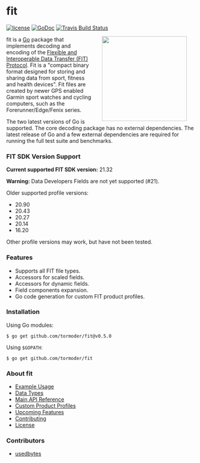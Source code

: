 # fit

[![license](http://img.shields.io/badge/license-MIT-blue.svg)](https://github.com/tormoder/fit/raw/master/LICENSE)
[![GoDoc](https://godoc.org/github.com/tormoder/fit?status.svg)](https://godoc.org/github.com/tormoder/fit)
[![Travis Build Status](https://travis-ci.org/tormoder/fit.svg?branch=master)](https://travis-ci.org/tormoder/fit)

<img src="https://raw.githubusercontent.com/hackraft/gophericons/master/png/2.png" width="225" align="right" hspace="25" />

fit is a [Go](http://www.golang.org/) package that implements decoding and
encoding of the [Flexible and Interoperable Data Transfer (FIT)
Protocol](http://www.thisisant.com/resources/fit). Fit is a "compact binary
format designed for storing and sharing data from sport, fitness and health
devices". Fit files are created by newer GPS enabled Garmin sport watches and
cycling computers, such as the Forerunner/Edge/Fenix series.

The two latest versions of Go is supported. The core decoding package has no
external dependencies. The latest release of Go and a few external dependencies
are required for running the full test suite and benchmarks.

### FIT SDK Version Support

**Current supported FIT SDK version:** 21.32

**Warning:** Data Developers Fields are not yet supported (#21).

Older supported profile versions:

* 20.90
* 20.43
* 20.27
* 20.14
* 16.20

Other profile versions may work, but have not been tested.

### Features

* Supports all FIT file types.
* Accessors for scaled fields.
* Accessors for dynamic fields.
* Field components expansion.
* Go code generation for custom FIT product profiles.

### Installation

Using Go modules:

```
$ go get github.com/tormoder/fit@v0.5.0
```

Using `$GOPATH`:

```
$ go get github.com/tormoder/fit
```

### About fit

- [Example Usage](https://github.com/tormoder/fit/wiki/Example-Usage)
- [Data Types](https://github.com/tormoder/fit/wiki/Data-Types)
- [Main API Reference](https://github.com/tormoder/fit/wiki/Main-Api-Reference)
- [Custom Product Profiles](https://github.com/tormoder/fit/wiki/Custom-Product-Profiles)
- [Upcoming Features](https://github.com/tormoder/fit/wiki/Upcoming-Features)
- [Contributing](https://github.com/tormoder/fit/blob/master/CONTRIBUTING.md)
- [License](https://github.com/tormoder/fit/wiki/License)

### Contributors

- [usedbytes](https://github.com/usedbytes)
